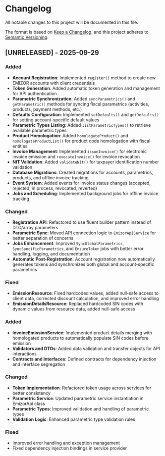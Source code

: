# Changelog

All notable changes to this project will be documented in this file.

The format is based on [Keep a Changelog](https://keepachangelog.com/en/1.0.0/),
and this project adheres to [Semantic Versioning](https://semver.org/spec/v2.0.0.html).

## [UNRELEASED] - 2025-09-29

### Added
- **Account Registration**: Implemented `register()` method to create new EMIZOR accounts with client credentials
- **Token Generation**: Added automatic token generation and management for API authentication
- **Parametric Synchronization**: Added `syncParametrics()` and `getParametric()` methods for syncing fiscal parametrics (activities, products, payment methods, etc.)
- **Defaults Configuration**: Implemented `setDefaults()` and `getDefaults()` for setting account-specific default values
- **Parametric Types Listing**: Added `listParametricTypes()` to retrieve available parametric types
- **Product Homologation**: Added `homologateProduct()` and `homologateProductList()` for product code homologation with fiscal entities
- **Invoice Management**: Implemented `issueInvoice()` for electronic invoice emission and `revocateInvoice()` for invoice revocation
- **NIT Validation**: Added `validateNit()` for taxpayer identification number validation
- **Database Migrations**: Created migrations for accounts, parametrics, products, and offline invoice tracking
- **Event System**: Added events for invoice status changes (accepted, rejected, in process, revocated, reverted)
- **Jobs and Scheduling**: Implemented background jobs for offline invoice tracking

### Changed
- **Registration API**: Refactored to use fluent builder pattern instead of DTO/array parameters
- **Parametric Sync**: Moved API connection logic to `EmizorApiService` for better separation of concerns
- **Jobs Enhancement**: Improved `SyncGlobalParametrics`, `SyncSpecificParametrics`, and `EnsureToken` jobs with better error handling, logging, and documentation
- **Automatic Post-Registration**: Account registration now automatically generates tokens and synchronizes both global and account-specific parametrics

### Fixed
- **EmissionResource**: Fixed hardcoded values, added null-safe access to client data, corrected discount calculation, and improved error handling
- **EmissionDetailsResource**: Replaced hardcoded SIN codes with dynamic values from resource data, added null-safe access

### Added
- **InvoiceEmissionService**: Implemented product details merging with homologated products to automatically populate SIN codes before emission
- **Validators and DTOs**: Added data validation and transfer objects for API interactions
- **Contracts and Interfaces**: Defined contracts for dependency injection and interface segregation

### Changed
- **Token Implementation**: Refactored token usage across services for better consistency
- **Parametric Service**: Updated parametric service instantiation in EmizorApi class
- **Parametric Types**: Improved validation and handling of parametric types
- **Validation Logic**: Enhanced parametric type validation rules

### Fixed
- Improved error handling and exception management
- Fixed dependency injection bindings in service provider 

